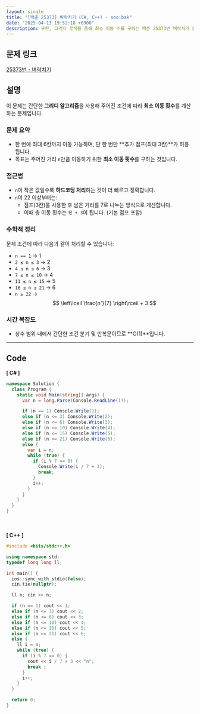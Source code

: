 ```yaml
---
layout: single
title: "[백준 25373] 벼락치기 (C#, C++) - soo:bak"
date: "2025-04-13 19:52:18 +0900"
description: 구현, 그리디 로직을 통해 최소 이동 수를 구하는 백준 25373번 벼락치기 문제의 C# 및 C++ 풀이와 해설
---
```


## 문제 링크
[25373번 - 벼락치기](https://www.acmicpc.net/problem/25373)

## 설명
이 문제는 간단한 **그리디 알고리즘**을 사용해 주어진 조건에 따라 **최소 이동 횟수**를 계산하는 문제입니다.

### 문제 요약
- 한 번에 최대 6칸까지 이동 가능하며, 단 한 번만 **추가 점프(최대 3칸)**가 허용됩니다.
- 목표는 주어진 거리 `n`만큼 이동하기 위한 **최소 이동 횟수**를 구하는 것입니다.

### 접근법
- `n`이 작은 값일수록 **하드코딩 처리**하는 것이 더 빠르고 정확합니다.
- `n`이 22 이상부터는:
  - 점프(3칸)를 사용한 후 남은 거리를 7로 나누는 방식으로 계산합니다.
  - 이때 총 이동 횟수는 `몫 + 3`이 됩니다. (기본 점프 포함)

### 수학적 정리
문제 조건에 따라 다음과 같이 처리할 수 있습니다:

- `n == 1` → 1
- `2 ≤ n ≤ 3` → 2
- `4 ≤ n ≤ 6` → 3
- `7 ≤ n ≤ 10` → 4
- `11 ≤ n ≤ 15` → 5
- `16 ≤ n ≤ 21` → 6
- `n ≥ 22` → $$ \left\lceil \frac{n'}{7} \right\rceil + 3 $$


### 시간 복잡도
- 상수 범위 내에서 간단한 조건 분기 및 반복문이므로 **O(1)**입니다.

---

## Code
<b>[ C# ] </b>
<br>

```csharp
namespace Solution {
  class Program {
    static void Main(string[] args) {
      var n = long.Parse(Console.ReadLine()!);

      if (n == 1) Console.Write(1);
      else if (n <= 3) Console.Write(2);
      else if (n <= 6) Console.Write(3);
      else if (n <= 10) Console.Write(4);
      else if (n <= 15) Console.Write(5);
      else if (n <= 21) Console.Write(6);
      else {
        var i = n;
        while (true) {
          if (i % 7 == 0) {
            Console.Write(i / 7 + 3);
            break;
          }
          i++;
        }
      }
    }
  }
}
```

<br><br>
<b>[ C++ ] </b>
<br>

```cpp
#include <bits/stdc++.h>

using namespace std;
typedef long long ll;

int main() {
  ios::sync_with_stdio(false);
  cin.tie(nullptr);

  ll n; cin >> n;

  if (n == 1) cout << 1;
  else if (n <= 3) cout << 2;
  else if (n <= 6) cout << 3;
  else if (n <= 10) cout << 4;
  else if (n <= 15) cout << 5;
  else if (n <= 21) cout << 6;
  else {
    ll i = n;
    while (true) {
      if (i % 7 == 0) {
        cout << i / 7 + 3 << "n";
        break ;
      }
      i++;
    }
  }

  return 0;
}
```
